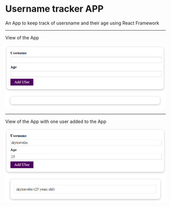 # Username tracker APP
An App to keep track of usersname and their age using React Framework

***
View of the App

![With no users!](./img/1.png "No users")


***
View of the App with one user added to the App

![With users!](./img/2.png "One user")
